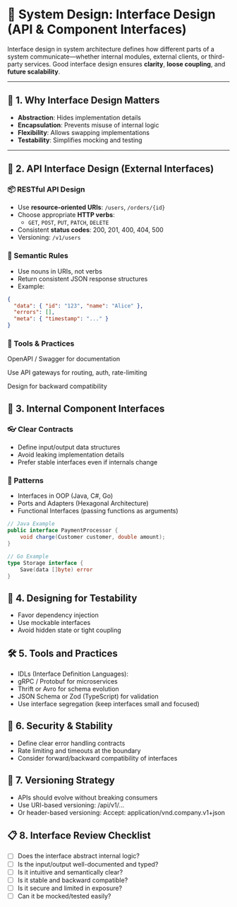 # 🎨 System Design: Interface Design (API & Component Interfaces)

Interface design in system architecture defines how different parts of a system communicate—whether internal modules, external clients, or third-party services. Good interface design ensures **clarity**, **loose coupling**, and **future scalability**.

---

## 🧭 1. Why Interface Design Matters

- **Abstraction**: Hides implementation details
- **Encapsulation**: Prevents misuse of internal logic
- **Flexibility**: Allows swapping implementations
- **Testability**: Simplifies mocking and testing

---

## 🔌 2. API Interface Design (External Interfaces)

### 📦 RESTful API Design
- Use **resource-oriented URIs**: `/users`, `/orders/{id}`
- Choose appropriate **HTTP verbs**:
  - `GET`, `POST`, `PUT`, `PATCH`, `DELETE`
- Consistent **status codes**: 200, 201, 400, 404, 500
- Versioning: `/v1/users`

### 🧠 Semantic Rules
- Use nouns in URIs, not verbs
- Return consistent JSON response structures
- Example:

```json
{
  "data": { "id": "123", "name": "Alice" },
  "errors": [],
  "meta": { "timestamp": "..." }
}
```

### 🧰 Tools & Practices
OpenAPI / Swagger for documentation

Use API gateways for routing, auth, rate-limiting

Design for backward compatibility

## 🔁 3. Internal Component Interfaces
### 👓 Clear Contracts
- Define input/output data structures
- Avoid leaking implementation details
- Prefer stable interfaces even if internals change

### 🧱 Patterns
- Interfaces in OOP (Java, C#, Go)
- Ports and Adapters (Hexagonal Architecture)
- Functional Interfaces (passing functions as arguments)

```java
// Java Example
public interface PaymentProcessor {
    void charge(Customer customer, double amount);
}
```

```go
// Go Example
type Storage interface {
    Save(data []byte) error
}
```
## 🧪 4. Designing for Testability
- Favor dependency injection
- Use mockable interfaces
- Avoid hidden state or tight coupling

## 🛠️ 5. Tools and Practices
- IDLs (Interface Definition Languages):
- gRPC / Protobuf for microservices
- Thrift or Avro for schema evolution
- JSON Schema or Zod (TypeScript) for validation
- Use interface segregation (keep interfaces small and focused)

## 🔐 6. Security & Stability
- Define clear error handling contracts
- Rate limiting and timeouts at the boundary
- Consider forward/backward compatibility of interfaces

## 🔄 7. Versioning Strategy
- APIs should evolve without breaking consumers
- Use URI-based versioning: /api/v1/...
- Or header-based versioning: Accept: application/vnd.company.v1+json

## 📋 8. Interface Review Checklist
- [ ] Does the interface abstract internal logic?
- [ ] Is the input/output well-documented and typed?
- [ ] Is it intuitive and semantically clear?
- [ ] Is it stable and backward compatible?
- [ ] Is it secure and limited in exposure?
- [ ] Can it be mocked/tested easily?